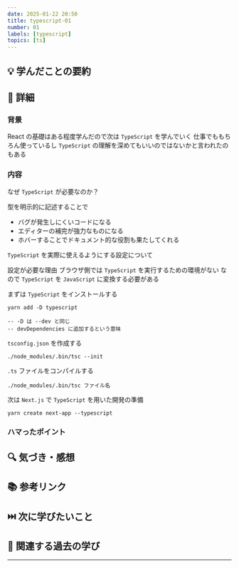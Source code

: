 ```yaml
---
date: 2025-01-22 20:50
title: typescript-01
number: 01
labels: [typescript]
topics: [ts]
---
```


## 💡 学んだことの要約

## 📝 詳細

### 背景

React の基礎はある程度学んだので次は `TypeScript` を学んでいく
仕事でももちろん使っているし `TypeScript` の理解を深めてもいいのではないかと言われたのもある

### 内容

なぜ `TypeScript` が必要なのか？

型を明示的に記述することで

- バグが発生しにくいコードになる
- エディターの補完が強力なものになる
- ホバーすることでドキュメント的な役割も果たしてくれる

`TypeScript` を実際に使えるようにする設定について

設定が必要な理由
ブラウザ側では `TypeScript` を実行するための環境がない
なので `TypeScript` を `JavaScript` に変換する必要がある

まずは `TypeScript` をインストールする

```shell
yarn add -D typescript

-- -D は --dev と同じ
-- devDependencies に追加するという意味
```

`tsconfig.json` を作成する

```shell
./node_modules/.bin/tsc --init

```

`.ts` ファイルをコンパイルする

```shell
./node_modules/.bin/tsc ファイル名

```

次は `Next.js` で `TypeScript` を用いた開発の準備

```shell
yarn create next-app --typescript
```

### ハマったポイント

## 🔍 気づき・感想

## 📚 参考リンク

## ⏭️ 次に学びたいこと

## 📌 関連する過去の学び

---
